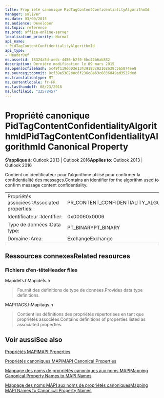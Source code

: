 ```yaml
---
title: Propriété canonique PidTagContentConfidentialityAlgorithmId
manager: soliver
ms.date: 03/09/2015
ms.audience: Developer
ms.topic: reference
ms.prod: office-online-server
localization_priority: Normal
api_name:
- PidTagContentConfidentialityAlgorithmId
api_type:
- HeaderDef
ms.assetid: 18324a5d-aedc-4456-b2f0-6bc42b6ab882
description: Dernière modification le 09 mars 2015
ms.openlocfilehash: 5c49f119dd03e13439193c92168638c565074ee9
ms.sourcegitcommit: 0cf39e5382b8c6f236c8a63c6036849ed3527ded
ms.translationtype: MT
ms.contentlocale: fr-FR
ms.lasthandoff: 08/23/2018
ms.locfileid: "22578457"
---
```

# <a name="pidtagcontentconfidentialityalgorithmid-canonical-property"></a><span data-ttu-id="477b0-103">Propriété canonique PidTagContentConfidentialityAlgorithmId</span><span class="sxs-lookup"><span data-stu-id="477b0-103">PidTagContentConfidentialityAlgorithmId Canonical Property</span></span>

  
  
<span data-ttu-id="477b0-104">**S’applique à**: Outlook 2013 | Outlook 2016</span><span class="sxs-lookup"><span data-stu-id="477b0-104">**Applies to**: Outlook 2013 | Outlook 2016</span></span> 
  
<span data-ttu-id="477b0-105">Contient un identificateur pour l’algorithme utilisé pour confirmer la confidentialité des messages.</span><span class="sxs-lookup"><span data-stu-id="477b0-105">Contains an identifier for the algorithm used to confirm message content confidentiality.</span></span>
  
|||
|:-----|:-----|
|<span data-ttu-id="477b0-106">Propriétés associées :</span><span class="sxs-lookup"><span data-stu-id="477b0-106">Associated properties:</span></span>  <br/> |<span data-ttu-id="477b0-107">PR_CONTENT_CONFIDENTIALITY_ALGORITHM_ID</span><span class="sxs-lookup"><span data-stu-id="477b0-107">PR_CONTENT_CONFIDENTIALITY_ALGORITHM_ID</span></span>  <br/> |
|<span data-ttu-id="477b0-108">Identificateur :</span><span class="sxs-lookup"><span data-stu-id="477b0-108">Identifier:</span></span>  <br/> |<span data-ttu-id="477b0-109">0x0006</span><span class="sxs-lookup"><span data-stu-id="477b0-109">0x0006</span></span>  <br/> |
|<span data-ttu-id="477b0-110">Type de données :</span><span class="sxs-lookup"><span data-stu-id="477b0-110">Data type:</span></span>  <br/> |<span data-ttu-id="477b0-111">PT_BINARY</span><span class="sxs-lookup"><span data-stu-id="477b0-111">PT_BINARY</span></span>  <br/> |
|<span data-ttu-id="477b0-112">Domaine :</span><span class="sxs-lookup"><span data-stu-id="477b0-112">Area:</span></span>  <br/> |<span data-ttu-id="477b0-113">Exchange</span><span class="sxs-lookup"><span data-stu-id="477b0-113">Exchange</span></span>  <br/> |
   
## <a name="related-resources"></a><span data-ttu-id="477b0-114">Ressources connexes</span><span class="sxs-lookup"><span data-stu-id="477b0-114">Related resources</span></span>

### <a name="header-files"></a><span data-ttu-id="477b0-115">Fichiers d’en-tête</span><span class="sxs-lookup"><span data-stu-id="477b0-115">Header files</span></span>

<span data-ttu-id="477b0-116">Mapidefs.h</span><span class="sxs-lookup"><span data-stu-id="477b0-116">Mapidefs.h</span></span>
  
> <span data-ttu-id="477b0-117">Fournit des définitions de type de données.</span><span class="sxs-lookup"><span data-stu-id="477b0-117">Provides data type definitions.</span></span>
    
<span data-ttu-id="477b0-118">MAPITAGS.h</span><span class="sxs-lookup"><span data-stu-id="477b0-118">Mapitags.h</span></span>
  
> <span data-ttu-id="477b0-119">Contient les définitions des propriétés répertoriées en tant que propriétés associées.</span><span class="sxs-lookup"><span data-stu-id="477b0-119">Contains definitions of properties listed as associated properties.</span></span>
    
## <a name="see-also"></a><span data-ttu-id="477b0-120">Voir aussi</span><span class="sxs-lookup"><span data-stu-id="477b0-120">See also</span></span>



[<span data-ttu-id="477b0-121">Propriétés MAPI</span><span class="sxs-lookup"><span data-stu-id="477b0-121">MAPI Properties</span></span>](mapi-properties.md)
  
[<span data-ttu-id="477b0-122">Propriétés canoniques MAPI</span><span class="sxs-lookup"><span data-stu-id="477b0-122">MAPI Canonical Properties</span></span>](mapi-canonical-properties.md)
  
[<span data-ttu-id="477b0-123">Mappage des noms de propriétés canoniques aux noms MAPI</span><span class="sxs-lookup"><span data-stu-id="477b0-123">Mapping Canonical Property Names to MAPI Names</span></span>](mapping-canonical-property-names-to-mapi-names.md)
  
[<span data-ttu-id="477b0-124">Mappage des noms MAPI aux noms de propriétés canoniques</span><span class="sxs-lookup"><span data-stu-id="477b0-124">Mapping MAPI Names to Canonical Property Names</span></span>](mapping-mapi-names-to-canonical-property-names.md)

